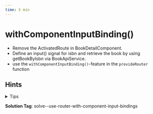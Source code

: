 ```yaml
---
time: 5 min
---
```


# withComponentInputBinding()

- Remove the ActivatedRoute in BookDetailComponent.
- Define an input() signal for isbn and retrieve the book by using getBookByIsbn via BookApiService.
- use the `withComponentInputBinding()`-feature in the `provideRouter` function


## Hints

<details>
<summary>Tips</summary>

**AppConfig**
```ts
export const appConfig: ApplicationConfig = {
  providers: [
    provideRouter(routes, withComponentInputBinding())
  ]
};
```

**Input binding**
```ts
isbn = input.required<string>();
```

</details>

**Solution Tag**: solve--use-router-with-component-input-bindings
